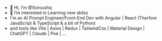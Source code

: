 - 👋 Hi, I’m @Soroushq
- 👀 I’m interested in Learning new skilss
- I'm an AI Prompt Engineer/Front-End Dev with Angular | React (Therfore JavaScript & TypeScript & a bit of Python)
- and tools like Vite | Axios | Redux | TailwindCss | Material Design | ChatGPT | Claude | Poe | ...
  

<!---
Soroushq/Soroushq is a ✨ special ✨ repository because its `README.md` (this file) appears on your GitHub profile.
You can click the Preview link to take a look at your changes.
--->
